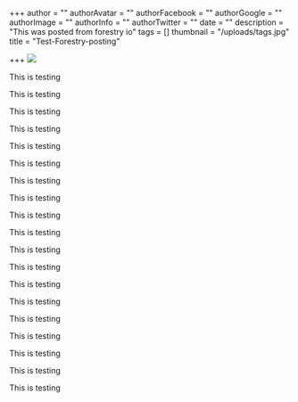 +++
author = ""
authorAvatar = ""
authorFacebook = ""
authorGoogle = ""
authorImage = ""
authorInfo = ""
authorTwitter = ""
date = ""
description = "This was posted from forestry io"
tags = []
thumbnail = "/uploads/tags.jpg"
title = "Test-Forestry-posting"

+++
![](/uploads/images/blog-post-04.png)

This is testing

This is testing

This is testing

This is testing

This is testing

This is testing

This is testing

This is testing

This is testing

This is testing

This is testing

This is testing

This is testing

This is testing

This is testing

This is testing

This is testing

This is testing

This is testing